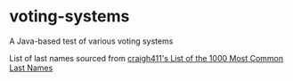 # voting-systems
A Java-based test of various voting systems

List of last names sourced from [craigh411's List of the 1000 Most Common Last Names](https://gist.github.com/craigh411/19a4479b289ae6c3f6edb95152214efc)